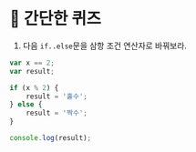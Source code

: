 # 📝 간단한 퀴즈

1. 다음 `if..else`문을 삼항 조건 연산자로 바꿔보라.

```js
var x == 2;
var result;

if (x % 2) {
    result = '홀수';
} else {
    result = '짝수';
}

console.log(result);
```